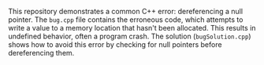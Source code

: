 This repository demonstrates a common C++ error: dereferencing a null pointer.  The `bug.cpp` file contains the erroneous code, which attempts to write a value to a memory location that hasn't been allocated. This results in undefined behavior, often a program crash. The solution (`bugSolution.cpp`) shows how to avoid this error by checking for null pointers before dereferencing them.